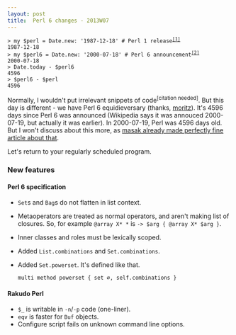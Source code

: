 ```yaml
---
layout: post
title:  Perl 6 changes - 2013W07
---
```

<pre><code>> my $perl = Date.new: '1987-12-18' # Perl 1 release<sup
><a href="http://perldoc.perl.org/perlhist.html">[1]</a></sup>
1987-12-18
> my $perl6 = Date.new: '2000-07-18' # Perl 6 announcement<sup
><a href="http://strangelyconsistent.org/blog/happy-10th-anniversary-perl-6">[2]</a></sup>
2000-07-18
> Date.today - $perl6
4596
> $perl6 - $perl
4596</code></pre>

Normally, I wouldn't put irrelevant snippets of code<sup>[citation
needed]</sup>. But this day is different - we have Perl 6
equidieversary (thanks, [moritz]). It's 4596 days since Perl 6 was
announced (Wikipedia says it was annouced 2000-07-19, but actually
it was earlier). In 2000-07-19, Perl was 4596 days old. But I won't
discuss about this more, as [masak already made perfectly fine article about that].

Let's return to your regularly scheduled program.

### New features
#### Perl 6 specification
* `Set`s and `Bag`s do not flatten in list context.
* Metaoperators are treated as normal operators, and aren't making
  list of closures. So, for example `@array X* *` is
  `-> $arg { @array X* $arg }`.
* Inner classes and roles must be lexically scoped.
* Added `List.combinations` and `Set.combinations`.
* Added `Set.powerset`. It's defined like that.

      multi method powerset { set ∅, self.combinations }

#### Rakudo Perl
* `$_` is writable in `-n`/`-p` code (one-liner).
* `eqv` is faster for `Buf` objects.
* Configure script fails on unknown command line options.

[moritz]: http://www.perlgeek.de/ "Perlgeek.de"
[masak already made perfectly fine article about that]: http://strangelyconsistent.org/blog/perl6-is-now-half-as-old-as-perl "Strangely Consistent: Perl 6 is now half as old as Perl"
